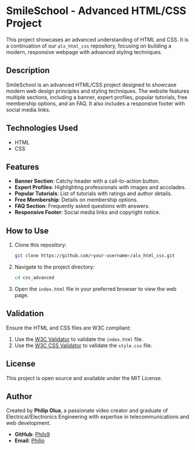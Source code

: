 # SmileSchool - Advanced HTML/CSS Project
This project showcases an advanced understanding of HTML and CSS. It is a continuation of our `alx_html_css` repository, focusing on building a modern, responsive webpage with advanced styling techniques.

## Description
SmileSchool is an advanced HTML/CSS project designed to showcase modern web design principles and styling techniques. The website features multiple sections, including a banner, expert profiles, popular tutorials, free membership options, and an FAQ. It also includes a responsive footer with social media links.

## Technologies Used
- HTML
- CSS

## Features
- **Banner Section**: Catchy header with a call-to-action button.
- **Expert Profiles**: Highlighting professionals with images and accolades.
- **Popular Tutorials**: List of tutorials with ratings and author details.
- **Free Membership**: Details on membership options.
- **FAQ Section**: Frequently asked questions with answers.
- **Responsive Footer**: Social media links and copyright notice.

## How to Use
1. Clone this repository:
   ```bash
   git clone https://github.com/<your-username>/alx_html_css.git
2. Navigate to the project directory:
   ```bash
   cd css_advanced
   ```
3. Open the `index.html` file in your preferred browser to view the web page.

## Validation
Ensure the HTML and CSS files are W3C compliant:
1. Use the [W3C Validator](https://validator.w3.org/) to validate the `index.html` file.
2. Use the [W3C CSS Validator](https://jigsaw.w3.org/css-validator/) to validate the `style.css` file.

## License
This project is open source and available under the MIT License.

## Author
Created by **Philip Olua**, a passionate video creator and graduate of Electrical/Electronics Engineering with expertise in telecommunications and web development. 
- **GitHub**: [Phils9](https://github.com/Phils9)
- **Email**: [Philip](philip.thirdangle@gmail.com)
